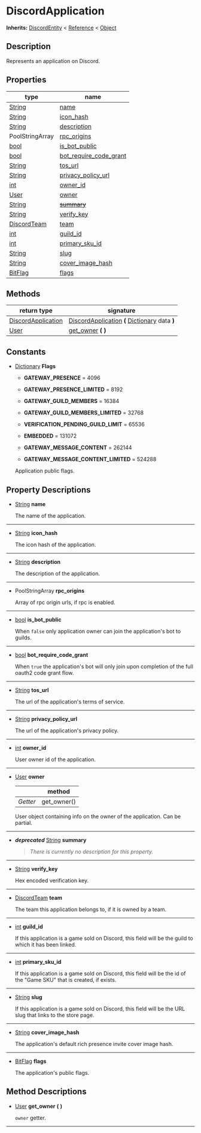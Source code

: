   
# DiscordApplication
  
**Inherits:** [DiscordEntity](./class_discordentity.md) < [Reference](https://docs.godotengine.org/en/3.5/classes/class_reference.html) < [Object](https://docs.godotengine.org/en/3.5/classes/class_object.html)  
  
  
## Description
  
Represents an application on Discord.  
  
## Properties
  
| type                                                                    | name                                                          |
|-------------------------------------------------------------------------|---------------------------------------------------------------|
| [String](https://docs.godotengine.org/en/3.5/classes/class_string.html) | [name](#property-name)                                        |
| [String](https://docs.godotengine.org/en/3.5/classes/class_string.html) | [icon\_hash](#property-icon-hash)                             |
| [String](https://docs.godotengine.org/en/3.5/classes/class_string.html) | [description](#property-description)                          |
| PoolStringArray                                                         | [rpc\_origins](#property-rpc-origins)                         |
| [bool](https://docs.godotengine.org/en/3.5/classes/class_bool.html)     | [is\_bot\_public](#property-is-bot-public)                    |
| [bool](https://docs.godotengine.org/en/3.5/classes/class_bool.html)     | [bot\_require\_code\_grant](#property-bot-require-code-grant) |
| [String](https://docs.godotengine.org/en/3.5/classes/class_string.html) | [tos\_url](#property-tos-url)                                 |
| [String](https://docs.godotengine.org/en/3.5/classes/class_string.html) | [privacy\_policy\_url](#property-privacy-policy-url)          |
| [int](https://docs.godotengine.org/en/3.5/classes/class_int.html)       | [owner\_id](#property-owner-id)                               |
| [User](./class_user.md)                                                 | [owner](#property-owner)                                      |
| [String](https://docs.godotengine.org/en/3.5/classes/class_string.html) | ~~[summary](#property-summary)~~                              |
| [String](https://docs.godotengine.org/en/3.5/classes/class_string.html) | [verify\_key](#property-verify-key)                           |
| [DiscordTeam](./class_discordteam.md)                                   | [team](#property-team)                                        |
| [int](https://docs.godotengine.org/en/3.5/classes/class_int.html)       | [guild\_id](#property-guild-id)                               |
| [int](https://docs.godotengine.org/en/3.5/classes/class_int.html)       | [primary\_sku\_id](#property-primary-sku-id)                  |
| [String](https://docs.godotengine.org/en/3.5/classes/class_string.html) | [slug](#property-slug)                                        |
| [String](https://docs.godotengine.org/en/3.5/classes/class_string.html) | [cover\_image\_hash](#property-cover-image-hash)              |
| [BitFlag](./class_bitflag.md)                                           | [flags](#property-flags)                                      |  
  
## Methods
  
| return type                                         | signature                                                                                                                                         |
|-----------------------------------------------------|---------------------------------------------------------------------------------------------------------------------------------------------------|
| [DiscordApplication](./class_discordapplication.md) | [DiscordApplication](#method-DiscordApplication) **(** [Dictionary](https://docs.godotengine.org/en/3.5/classes/class_dictionary.html) data **)** |
| [User](./class_user.md)                             | [get\_owner](#method-get-owner) **(**  **)**                                                                                                      |  
  
## Constants
  
- [Dictionary](https://docs.godotengine.org/en/3.5/classes/class_dictionary.html) **Flags**  
  
	- **GATEWAY\_PRESENCE** = 4096  

	- **GATEWAY\_PRESENCE\_LIMITED** = 8192  

	- **GATEWAY\_GUILD\_MEMBERS** = 16384  

	- **GATEWAY\_GUILD\_MEMBERS\_LIMITED** = 32768  

	- **VERIFICATION\_PENDING\_GUILD\_LIMIT** = 65536  

	- **EMBEDDED** = 131072  

	- **GATEWAY\_MESSAGE\_CONTENT** = 262144  

	- **GATEWAY\_MESSAGE\_CONTENT\_LIMITED** = 524288  

  
	Application public flags.
  
  
## Property Descriptions
  
- <a name="property-name"></a>[String](https://docs.godotengine.org/en/3.5/classes/class_string.html) **name**  
  
	The name of the application.  
________________

- <a name="property-icon-hash"></a>[String](https://docs.godotengine.org/en/3.5/classes/class_string.html) **icon_hash**  
  
	The icon hash of the application.  
________________

- <a name="property-description"></a>[String](https://docs.godotengine.org/en/3.5/classes/class_string.html) **description**  
  
	The description of the application.  
________________

- <a name="property-rpc-origins"></a>PoolStringArray **rpc_origins**  
  
	Array of rpc origin urls, if rpc is enabled.  
________________

- <a name="property-is-bot-public"></a>[bool](https://docs.godotengine.org/en/3.5/classes/class_bool.html) **is_bot_public**  
  
	When `false` only application owner can join the application's bot to guilds.  
________________

- <a name="property-bot-require-code-grant"></a>[bool](https://docs.godotengine.org/en/3.5/classes/class_bool.html) **bot_require_code_grant**  
  
	When `true` the application's bot will only join upon completion of the full
	oauth2 code grant flow.  
________________

- <a name="property-tos-url"></a>[String](https://docs.godotengine.org/en/3.5/classes/class_string.html) **tos_url**  
  
	The url of the application's terms of service.  
________________

- <a name="property-privacy-policy-url"></a>[String](https://docs.godotengine.org/en/3.5/classes/class_string.html) **privacy_policy_url**  
  
	The url of the application's privacy policy.  
________________

- <a name="property-owner-id"></a>[int](https://docs.godotengine.org/en/3.5/classes/class_int.html) **owner_id**  
  
	User owner id of the application.  
________________

- 	<a name="property-owner"></a>[User](./class_user.md) **owner**  
	  
	|          | method       |
	|----------|--------------|
	| *Getter* | get\_owner() |  
  
	User object containing info on the owner of the application. Can be partial.  
________________

- <a name="property-summary"></a>***deprecated*** [String](https://docs.godotengine.org/en/3.5/classes/class_string.html) **summary**  
  
	> *There is currently no description for this property.*  
________________

- <a name="property-verify-key"></a>[String](https://docs.godotengine.org/en/3.5/classes/class_string.html) **verify_key**  
  
	Hex encoded verification key.  
________________

- <a name="property-team"></a>[DiscordTeam](./class_discordteam.md) **team**  
  
	The team this application belongs to, if it is owned by a team.  
________________

- <a name="property-guild-id"></a>[int](https://docs.godotengine.org/en/3.5/classes/class_int.html) **guild_id**  
  
	If this application is a game sold on Discord, this field will be the guild to
	which it has been linked.  
________________

- <a name="property-primary-sku-id"></a>[int](https://docs.godotengine.org/en/3.5/classes/class_int.html) **primary_sku_id**  
  
	If this application is a game sold on Discord, this field will be the id of
	the "Game SKU" that is created, if exists.  
________________

- <a name="property-slug"></a>[String](https://docs.godotengine.org/en/3.5/classes/class_string.html) **slug**  
  
	If this application is a game sold on Discord, this field will be the URL slug
	that links to the store page.  
________________

- <a name="property-cover-image-hash"></a>[String](https://docs.godotengine.org/en/3.5/classes/class_string.html) **cover_image_hash**  
  
	The application's default rich presence invite cover image hash.  
________________

- <a name="property-flags"></a>[BitFlag](./class_bitflag.md) **flags**  
  
	The application's public flags.
  
  
## Method Descriptions
  
- <a name="method-get-owner"></a>[User](./class_user.md) **get\_owner** **(**  **)**  
  
	`owner` getter.  
________________

  
